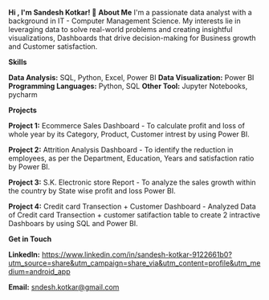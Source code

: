 **Hi , I'm Sandesh Kotkar! 👋**
**About Me**
I'm a passionate data analyst with a background in IT - Computer Management Science. My interests lie in leveraging data to solve real-world problems and creating insightful visualizations, Dashboards that drive decision-making for Business growth and Customer satisfaction.

**Skills**

**Data Analysis:** SQL, Python, Excel, Power BI
**Data Visualization:** Power BI
**Programming Languages:** Python, SQL
**Other Tool:**  Jupyter Notebooks, pycharm

**Projects**

**Project 1:** Ecommerce Sales Dashboard - To calculate profit and loss of whole year by its Category, Product, Customer intrest by using Power BI.

**Project 2:** Attrition Analysis Dashboard - To identify the reduction in employees, as per the Department, Education, Years and satisfaction ratio by Power BI.

**Project 3:** S.K. Electronic store Report - To analyze the sales growth within the country by State wise profit and loss Power BI.

**Project 4:**  Credit card Transection + Customer Dashboard - Analyzed Data of Credit card Transection + customer satifaction table to create 2 intractive Dashboars by using SQL and Power BI.


**Get in Touch**

**LinkedIn:**   https://www.linkedin.com/in/sandesh-kotkar-9122661b0?utm_source=share&utm_campaign=share_via&utm_content=profile&utm_medium=android_app

**Email:** sndesh.kotkar@gmail.com
